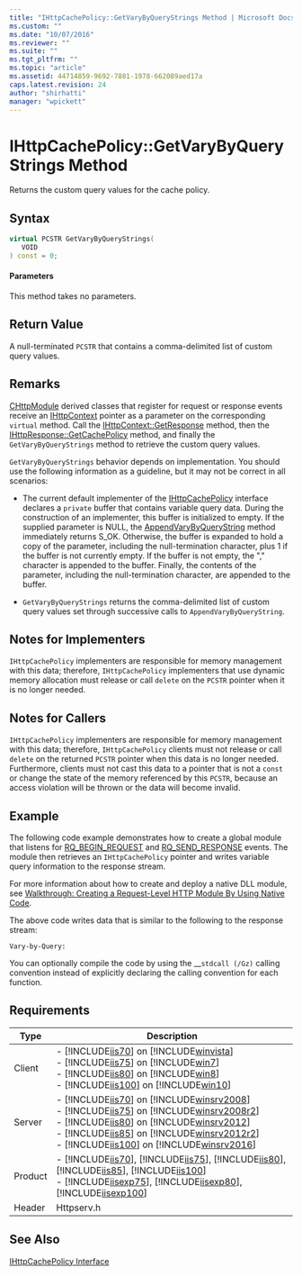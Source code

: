 ```yaml
---
title: "IHttpCachePolicy::GetVaryByQueryStrings Method | Microsoft Docs"
ms.custom: ""
ms.date: "10/07/2016"
ms.reviewer: ""
ms.suite: ""
ms.tgt_pltfrm: ""
ms.topic: "article"
ms.assetid: 44714859-9692-7881-1978-662089aed17a
caps.latest.revision: 24
author: "shirhatti"
manager: "wpickett"
---
```

# IHttpCachePolicy::GetVaryByQueryStrings Method
Returns the custom query values for the cache policy.  
  
## Syntax  
  
```cpp  
virtual PCSTR GetVaryByQueryStrings(  
   VOID  
) const = 0;  
```  
  
#### Parameters  
 This method takes no parameters.  
  
## Return Value  
 A null-terminated `PCSTR` that contains a comma-delimited list of custom query values.  
  
## Remarks  
 [CHttpModule](../../../webdevelopment-reference\native-code-api\webdev-native-api-reference/chttpmodule-class.md) derived classes that register for request or response events receive an [IHttpContext](../../../webdevelopment-reference\native-code-api\webdev-native-api-reference/ihttpcontext-interface.md) pointer as a parameter on the corresponding `virtual` method. Call the [IHttpContext::GetResponse](../../../webdevelopment-reference\native-code-api\webdev-native-api-reference/ihttpcontext-getresponse-method.md) method, then the [IHttpResponse::GetCachePolicy](../../../webdevelopment-reference\native-code-api\webdev-native-api-reference/ihttpresponse-getcachepolicy-method.md) method, and finally the `GetVaryByQueryStrings` method to retrieve the custom query values.  
  
 `GetVaryByQueryStrings` behavior depends on implementation. You should use the following information as a guideline, but it may not be correct in all scenarios:  
  
-   The current default implementer of the [IHttpCachePolicy](../../../webdevelopment-reference\native-code-api\webdev-native-api-reference/ihttpcachepolicy-interface.md) interface declares a `private` buffer that contains variable query data. During the construction of an implementer, this buffer is initialized to empty. If the supplied parameter is NULL, the [AppendVaryByQueryString](../../../webdevelopment-reference\native-code-api\webdev-native-api-reference/ihttpcachepolicy-appendvarybyquerystring-method.md) method immediately returns S_OK. Otherwise, the buffer is expanded to hold a copy of the parameter, including the null-termination character, plus 1 if the buffer is not currently empty. If the buffer is not empty, the "," character is appended to the buffer. Finally, the contents of the parameter, including the null-termination character, are appended to the buffer.  
  
-   `GetVaryByQueryStrings` returns the comma-delimited list of custom query values set through successive calls to `AppendVaryByQueryString`.  
  
## Notes for Implementers  
 `IHttpCachePolicy` implementers are responsible for memory management with this data; therefore, `IHttpCachePolicy` implementers that use dynamic memory allocation must release or call `delete` on the `PCSTR` pointer when it is no longer needed.  
  
## Notes for Callers  
 `IHttpCachePolicy` implementers are responsible for memory management with this data; therefore, `IHttpCachePolicy` clients must not release or call `delete` on the returned `PCSTR` pointer when this data is no longer needed. Furthermore, clients must not cast this data to a pointer that is not a `const` or change the state of the memory referenced by this `PCSTR`, because an access violation will be thrown or the data will become invalid.  
  
## Example  
 The following code example demonstrates how to create a global module that listens for [RQ_BEGIN_REQUEST](../../../webdevelopment-reference\native-code-api\webdev-native-api-reference/request-processing-constants.md) and [RQ_SEND_RESPONSE](../../../webdevelopment-reference\native-code-api\webdev-native-api-reference/request-processing-constants.md) events. The module then retrieves an `IHttpCachePolicy` pointer and writes variable query information to the response stream.  
  
<!-- TODO: review snippet reference  [!CODE [IHttpCachePolicy#8](IHttpCachePolicy#8)]  -->  
  
 For more information about how to create and deploy a native DLL module, see [Walkthrough: Creating a Request-Level HTTP Module By Using Native Code](../../../webdevelopment-reference\native-code-development-overview\native-code-dev-overview/walkthrough-creating-a-request-level-http-module-by-using-native-code.md).  
  
 The above code writes data that is similar to the following to the response stream:  
  
```  
Vary-by-Query:   
```  
  
 You can optionally compile the code by using the __`stdcall (/Gz)` calling convention instead of explicitly declaring the calling convention for each function.  
  
## Requirements  
  
|Type|Description|  
|----------|-----------------|  
|Client|-   [!INCLUDE[iis70](../../../wmi-provider/includes/iis70-md.md)] on [!INCLUDE[winvista](../../../wmi-provider/includes/winvista-md.md)]<br />-   [!INCLUDE[iis75](../../../wmi-provider/includes/iis75-md.md)] on [!INCLUDE[win7](../../../wmi-provider/includes/win7-md.md)]<br />-   [!INCLUDE[iis80](../../../wmi-provider/includes/iis80-md.md)] on [!INCLUDE[win8](../../../wmi-provider/includes/win8-md.md)]<br />-   [!INCLUDE[iis100](../../../wmi-provider/includes/iis100-md.md)] on [!INCLUDE[win10](../../../wmi-provider/includes/win10-md.md)]|  
|Server|-   [!INCLUDE[iis70](../../../wmi-provider/includes/iis70-md.md)] on [!INCLUDE[winsrv2008](../../../wmi-provider/includes/winsrv2008-md.md)]<br />-   [!INCLUDE[iis75](../../../wmi-provider/includes/iis75-md.md)] on [!INCLUDE[winsrv2008r2](../../../wmi-provider/includes/winsrv2008r2-md.md)]<br />-   [!INCLUDE[iis80](../../../wmi-provider/includes/iis80-md.md)] on [!INCLUDE[winsrv2012](../../../wmi-provider/includes/winsrv2012-md.md)]<br />-   [!INCLUDE[iis85](../../../wmi-provider/includes/iis85-md.md)] on [!INCLUDE[winsrv2012r2](../../../wmi-provider/includes/winsrv2012r2-md.md)]<br />-   [!INCLUDE[iis100](../../../wmi-provider/includes/iis100-md.md)] on [!INCLUDE[winsrv2016](../../../wmi-provider/includes/winsrv2016-md.md)]|  
|Product|-   [!INCLUDE[iis70](../../../wmi-provider/includes/iis70-md.md)], [!INCLUDE[iis75](../../../wmi-provider/includes/iis75-md.md)], [!INCLUDE[iis80](../../../wmi-provider/includes/iis80-md.md)], [!INCLUDE[iis85](../../../wmi-provider/includes/iis85-md.md)], [!INCLUDE[iis100](../../../wmi-provider/includes/iis100-md.md)]<br />-   [!INCLUDE[iisexp75](../../../webdevelopment-reference\native-code-api\webdev-native-api-reference/includes/iisexp75-md.md)], [!INCLUDE[iisexp80](../../../webdevelopment-reference\native-code-api\webdev-native-api-reference/includes/iisexp80-md.md)], [!INCLUDE[iisexp100](../../../webdevelopment-reference\native-code-api\webdev-native-api-reference/includes/iisexp100-md.md)]|  
|Header|Httpserv.h|  
  
## See Also  
 [IHttpCachePolicy Interface](../../../webdevelopment-reference\native-code-api\webdev-native-api-reference/ihttpcachepolicy-interface.md)